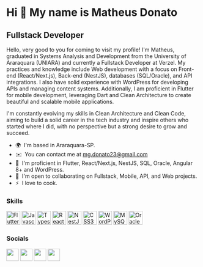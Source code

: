 Hi 👋 My name is Matheus Donato
===============================

Fullstack Developer
-------------

Hello, very good to you for coming to visit my profile! I'm Matheus, graduated in Systems Analysis and Development from the University of Araraquara (UNIARA) and currently a Fullstack Developer at Verzel. My practices and knowledge include Web development with a focus on Front-end (React/Next.js), Back-end (NestJS), databases (SQL/Oracle), and API integrations. I also have solid experience with WordPress for developing APIs and managing content systems. Additionally, I am proficient in Flutter for mobile development, leveraging Dart and Clean Architecture to create beautiful and scalable mobile applications.

I'm constantly evolving my skills in Clean Architecture and Clean Code, aiming to build a solid career in the tech industry and inspire others who started where I did, with no perspective but a strong desire to grow and succeed.

* 🌍  I'm based in Araraquara-SP.
* ✉️  You can contact me at [mg.donato23@gmail.com](mailto:mg.donato23@gmail.com)
* 🧠  I'm proficient in Flutter, React/Next.js, NestJS, SQL, Oracle, Angular 8+ and WordPress.
* 🤝  I'm open to collaborating on Fullstack, Mobile, API, and Web projects.
* ⚡  I love to cook.

### Skills

<p align="left">
<a href="https://flutter.dev/" target="_blank" rel="noreferrer"><img src="https://raw.githubusercontent.com/danielcranney/readme-generator/main/public/icons/skills/flutter-colored.svg" width="36" height="36" alt="Flutter" /></a> <a href="https://developer.mozilla.org/en-US/docs/Web/JavaScript" target="_blank" rel="noreferrer"><img src="https://raw.githubusercontent.com/danielcranney/readme-generator/main/public/icons/skills/javascript-colored.svg" width="36" height="36" alt="Javascript" /></a> <a href="https://www.typescriptlang.org/" target="_blank" rel="noreferrer"><img src="https://raw.githubusercontent.com/danielcranney/readme-generator/main/public/icons/skills/typescript-colored.svg" width="36" height="36" alt="Typescript" /></a> <a href="https://reactjs.org/" target="_blank" rel="noreferrer"><img src="https://raw.githubusercontent.com/danielcranney/readme-generator/main/public/icons/skills/react-colored.svg" width="36" height="36" alt="React" /></a> <a href="https://nestjs.com/" target="_blank" rel="noreferrer"><img src="https://raw.githubusercontent.com/danielcranney/readme-generator/main/public/icons/skills/nestjs-colored.svg" width="36" height="36" alt="NestJS" /></a> <a href="https://www.w3.org/TR/CSS/#css" target="_blank" rel="noreferrer"><img src="https://raw.githubusercontent.com/danielcranney/readme-generator/main/public/icons/skills/css3-colored.svg" width="36" height="36" alt="CSS3" /></a> <a href="https://wordpress.org/" target="_blank" rel="noreferrer"><img src="https://raw.githubusercontent.com/danielcranney/readme-generator/main/public/icons/skills/wordpress-colored.svg" width="36" height="36" alt="WordPress" /></a> <a href="https://www.mysql.com/" target="_blank" rel="noreferrer"><img src="https://raw.githubusercontent.com/danielcranney/readme-generator/main/public/icons/skills/mysql-colored.svg" width="36" height="36" alt="MySQL" /></a> <a href="https://www.oracle.com/database/" target="_blank" rel="noreferrer"><img src="https://raw.githubusercontent.com/danielcranney/readme-generator/main/public/icons/skills/oracle-colored.svg" width="36" height="36" alt="Oracle" /></a>
</p>


### Socials

<p align="left"> <a href="https://www.facebook.com/Matheus.Gabriel0/" target="_blank" rel="noreferrer"><img src="https://raw.githubusercontent.com/danielcranney/readme-generator/main/public/icons/socials/facebook.svg" width="32" height="32" /></a> <a href="https://www.github.com/mgdonato23" target="_blank" rel="noreferrer"><img src="https://raw.githubusercontent.com/danielcranney/readme-generator/main/public/icons/socials/github.svg" width="32" height="32" /></a> <a href="https://www.linkedin.com/in/matheus-donato/" target="_blank" rel="noreferrer"><img src="https://raw.githubusercontent.com/danielcranney/readme-generator/main/public/icons/socials/linkedin.svg" width="32" height="32" /></a> <a href="https://www.stackoverflow.com/users/15818679/matheus-donato" target="_blank" rel="noreferrer"><img src="https://raw.githubusercontent.com/danielcranney/readme-generator/main/public/icons/socials/stackoverflow.svg" width="32" height="32" /></a></p>
